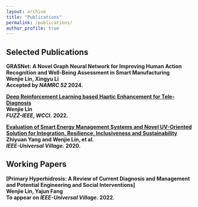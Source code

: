 ```yaml
---
layout: archive
title: "Publications"
permalink: /publications/
author_profile: true
---
```


## Selected Publications
<b>GRASNet: A Novel Graph Neural Network for Improving Human Action Recognition and Well-Being Assessment in Smart Manufacturing</b><br>
<b>Wenjie Lin, Xingyu Li<br>
Accepted by <i>NAMRC 52</i> <b>2024</b>.

<b>[Deep Reinforcement Learning based Haptic Enhancement for Tele-Diagnosis](https://ieeexplore.ieee.org/abstract/document/9882866)</b><br>
<b>Wenjie Lin<br>
<i>FUZZ-IEEE, WCCI.</i> <b>2022</b>.

<b>[Evaluation of Smart Energy Management Systems and Novel UV-Oriented Solution for Integration, Resilience, Inclusiveness and Sustainability](https://ieeexplore.ieee.org/abstract/document/9426217)</b><br>
Zhiyuan Yang and <b>Wenjie Lin</b>, et al.<br>
<i>IEEE-Universal Village.</i> <b>2020</b>.

## Working Papers
<b>[Primary Hyperhidrosis: A Review of Current Diagnosis and Management and Potential Engineering and Social Interventions]</b><br>
<b>Wenjie Lin, Yajun Fang<br>
To appear on <i>IEEE-Universal Village.</i> <b>2022</b>.
